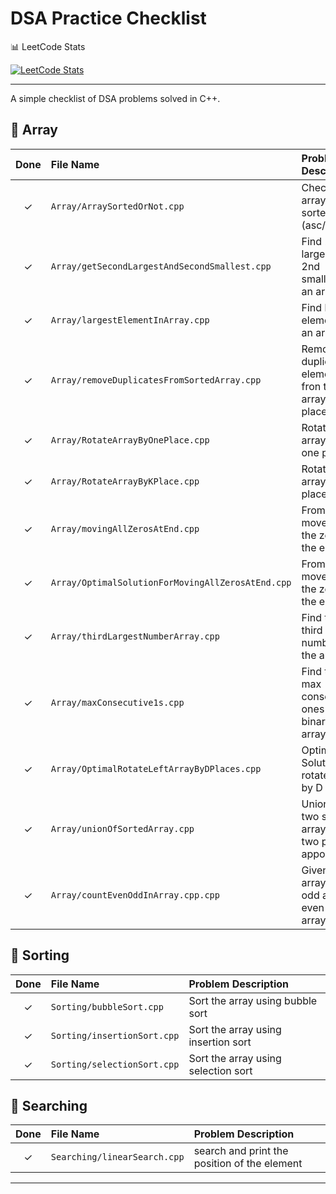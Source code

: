 # DSA Practice Checklist

📊 LeetCode Stats

[![LeetCode Stats](https://leetcard.jacoblin.cool/kunalbandale?theme=light&font=baloo)](https://leetcode.com/kunalbandale/)

---

A simple checklist of DSA problems solved in C++.

## 📁 Array

| Done | File Name                                      | Problem Description                         |
|:----:|:-----------------------------------------------|:--------------------------------------------|
| ✓    | `Array/ArraySortedOrNot.cpp`                   | Check if array is sorted (asc/desc)         |
| ✓    | `Array/getSecondLargestAndSecondSmallest.cpp`  | Find 2nd largest & 2nd smallest in an array |
| ✓    | `Array/largestElementInArray.cpp`              | Find largest element in an array            |
| ✓    | `Array/removeDuplicatesFromSortedArray.cpp`    | Remove the duplicates elements fron the array in-place |
| ✓    | `Array/RotateArrayByOnePlace.cpp`    | Rotate the array by one place |
| ✓    | `Array/RotateArrayByKPlace.cpp`    | Rotate the array by K place |
| ✓    | `Array/movingAllZerosAtEnd.cpp`    | From Array move all the zeros at the end |
| ✓    | `Array/OptimalSolutionForMovingAllZerosAtEnd.cpp`    | From Array move all the zeros at the end |
| ✓    | `Array/thirdLargestNumberArray.cpp`    | Find the third largest number in the array |
| ✓    | `Array/maxConsecutive1s.cpp`    | Find the max consecitive ones in an binary array |
| ✓    | `Array/OptimalRotateLeftArrayByDPlaces.cpp`    | Optimal Solution to rotate array by D places |
| ✓    | `Array/unionOfSortedArray.cpp`    | Union the two sorted array using two pointer apporach |
| ✓    | `Array/countEvenOddInArray.cpp.cpp`    | Given an array count odd and even in the array |

## 📁 Sorting

| Done | File Name                          | Problem Description                     |
|:----:|:-----------------------------------|:----------------------------------------|
| ✓    | `Sorting/bubbleSort.cpp`           | Sort the array using bubble sort        |
| ✓    | `Sorting/insertionSort.cpp`        | Sort the array using insertion sort     |
| ✓    | `Sorting/selectionSort.cpp`        | Sort the array using selection sort     |

## 📁 Searching

| Done | File Name                          | Problem Description                     |
|:----:|:-----------------------------------|:----------------------------------------|
| ✓    | `Searching/linearSearch.cpp`           | search and print the position of the element        |

---

